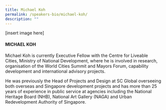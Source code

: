 ```yaml
---
title: Michael Koh
permalink: /speakers-bio/michael-koh/
description: ""
---
```


[insert image here]

#### MICHAEL KOH

Michael Koh is currently Executive Fellow with the Centre for Liveable Cities, Ministry of National Development, where he is involved in research, organisation of the World Cities Summit and Mayors Forum, capability development and international advisory projects.  
  
He was previously the Head of Projects and Design at SC Global overseeing both overseas and Singapore development projects and has more than 25 years of experience in public service at agencies including the National Heritage Board (NHB), National Art Gallery (NAGA) and Urban Redevelopment Authority of Singapore.
